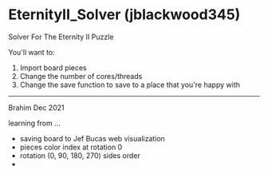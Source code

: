 # EternityII_Solver (jblackwood345)
Solver For The Eternity II Puzzle

You'll want to:
1. Import board pieces
2. Change the number of cores/threads
3. Change the save function to save to a place that you're happy with

----------------------------------------------------------------------
Brahim Dec 2021 

learning from ... 
- saving board to Jef Bucas web visualization
- pieces color index at rotation 0
- rotation (0, 90, 180, 270) sides order
- 
